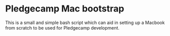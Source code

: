 # Pledgecamp Mac bootstrap

This is a small and simple bash script which can aid in setting up a Macbook from scratch to be used for Pledgecamp development.